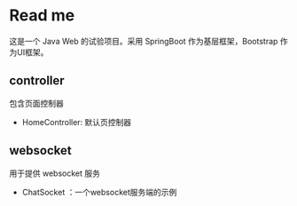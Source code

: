 # Read me

这是一个 Java Web 的试验项目。采用 SpringBoot 作为基层框架，Bootstrap 作为UI框架。

## controller
 
 包含页面控制器
 
* HomeController: 默认页控制器

## websocket

用于提供 websocket 服务

* ChatSocket ：一个websocket服务端的示例
